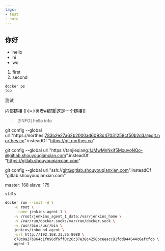 ```yaml
---
tags:
- test
- note
---
```

## 你好
- hello
- hi
- wo

1. first
2. second

```shell
docker ps
top
```

测试

内部链接 [[小小勇者#编辑|这是一个链接]]

> [!INFO]
> hello info


git config --global url."https://northes:783b2e27a62b2000ad6093d47031258cf50b2d3a@git.northes.co".insteadOf "https://git.northes.co"

git config --global url."https://tanjieqiang:1JMwMnNxif5MxuvoNQo-@gitlab.shouyouqianxian.com".insteadOf "https://gitlab.shouyouqianxian.com"


git config --global url."ssh://git@gitlab.shouyouqianxian.com".insteadOf "gitlab.shouyouqianxian.com"


master: 168
slave: 175

```ad-info
sldls
```


```bash
docker run --init -d \
	-u root \
	--name jenkins-agent-1 \
	-v /root/jenkins_agent_1_data:/var/jenkins_home \
	-v /var/run/docker.sock:/var/run/docker.sock \
	-v /usr/bin:/usr/bin \
	jenkins/inbound-agent \
	-url http://192.168.31.25:8080 \
	c78c0a27b864c1f096df6ff0c26c37e38c4258bceeacc91fdd944644c6efcfcb \
	agent-1
```